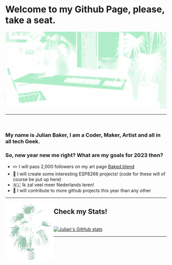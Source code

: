 # Welcome to my Github Page, please, take a seat.

![Cool Art](https://github.com/Jules3182/Jules3182/blob/main/ASCIICODE2.png?raw=true)

---

<br />

  

### My name is Julian Baker, I am a Coder, Maker, Artist and all in all tech Geek.

  

### So, new year new me right? What are my goals for 2023 then?

  

- ✏️ I will pass 2,000 followers on my art page [Baked.blend](https://www.instagram.com/baked.blend/)
- 🤖 I will create some interesting ESP8266 projects! (code for these will of course be put up here)
- 🇳🇱 Ik zal veel meer Nederlands leren!
- 🐙 I will contribute to more github projects this year than any other


---

<img src="https://github.com/Jules3182/Jules3182/blob/main/ASCIIPLANT.png?raw=true" width="30%" align="left"> <h2>Check my Stats!</h2><br> [![Julian's GitHub stats](https://github-readme-stats.vercel.app/api?username=Jules3182&theme=dark)](https://github.com/Jules3182)   

---


